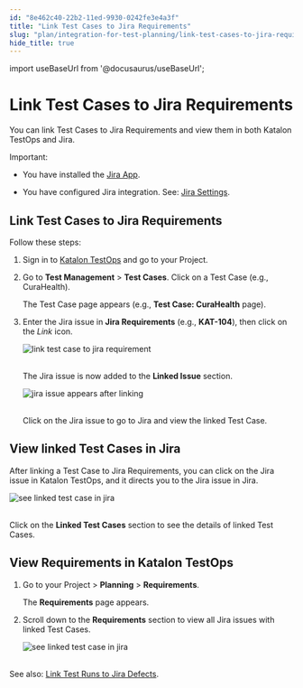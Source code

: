 ```yaml
---
id: "8e462c40-22b2-11ed-9930-0242fe3e4a3f"
title: "Link Test Cases to Jira Requirements"
slug: "plan/integration-for-test-planning/link-test-cases-to-jira-requirements"
hide_title: true
---
```

import useBaseUrl from '@docusaurus/useBaseUrl';


# <a id="id" class="anchor_top_offset"/><a id="ariaid-title1" class="anchor_top_offset"/>Link Test Cases to Jira Requirements

<p xmlns="http://www.w3.org/1999/xhtml" className="p">You can link Test Cases to Jira Requirements and view them in   both Katalon TestOps and Jira.</p> 
<div xmlns="http://www.w3.org/1999/xhtml" className="note important note_important"><span className="note__title">Important:</span> 
  <ul className="ul"><li className="li">
      <p className="p">You have installed the <a className="xref j-external-link" href="https://marketplace.atlassian.com/apps/1217501/katalon-bdd-test-automation-for-jira" target="_blank">Jira
          App</a>.</p>
    </li><li className="li">
      <p className="p">You have configured Jira integration. See: <a className="xref" href="/docs/organize/integration-for-organizing-tests/jira-integration/enable-katalon-testops---jira-integration-for-test-management">Jira
          Settings</a>.</p>
    </li></ul>
</div>
    

## <a id="id_1" class="anchor_top_offset"/>Link Test Cases to Jira Requirements

    
      
<p xmlns="http://www.w3.org/1999/xhtml" className="p">Follow these steps:</p> 
      
<ol xmlns="http://www.w3.org/1999/xhtml" className="ol">   <li className="li">     <p className="p">Sign in to <a className="xref j-external-link" href="https://testops.katalon.io/login" target="_blank">Katalon         TestOps</a> and go to your Project.</p>   </li>   <li className="li">     <p className="p">Go to <strong className="ph b">Test Management</strong> &gt; <strong className="ph b">Test         Cases</strong>. Click on a Test Case (e.g., CuraHealth).</p>     <p className="p">The Test Case page appears (e.g., <strong className="ph b">Test Case:         CuraHealth</strong> page).</p>   </li>   <li className="li">     <p className="p">Enter the Jira issue in <strong className="ph b">Jira Requirements</strong>       (e.g., <strong className="ph b">KAT-104</strong>), then click on the <em className="ph i">Link</em>       icon.</p>     <p className="p">       <img className="image" src={useBaseUrl("https://github.com/katalon-studio/docs-images/raw/master/katalon-analytics/docs/testops-revamp-july-ka-integration-jira/linking-test-case-step-red-2.png")} alt="link test case to jira requirement" /><br /><br />     </p>     <p className="p">The Jira issue is now added to the <strong className="ph b">Linked Issue</strong>       section.</p>     <p className="p">       <img className="image" src={useBaseUrl("https://github.com/katalon-studio/docs-images/raw/master/katalon-analytics/docs/testops-revamp-july-ka-integration-jira/kat104-under-idfeature-section-2.png")} alt="jira issue appears after linking" /><br /><br />     </p>     <p className="p">Click on the Jira issue to go to Jira and view the linked Test       Case.</p>   </li> </ol> 
    
  
    

## <a id="id_2" class="anchor_top_offset"/>View linked Test Cases in Jira

    
      
<p xmlns="http://www.w3.org/1999/xhtml" className="p">After linking a Test Case to Jira Requirements, you can click on   the Jira issue in Katalon TestOps, and it directs you to the Jira   issue in Jira.</p> 
      
<p xmlns="http://www.w3.org/1999/xhtml" className="p">   <img className="image" src={useBaseUrl("https://github.com/katalon-studio/docs-images/raw/master/katalon-analytics/docs/testops-revamp-july-ka-integration-jira/kat104-link-test-case-to-jira-blurred.png")} alt="see linked test case in jira" /><br /><br /> </p> 
      
<p xmlns="http://www.w3.org/1999/xhtml" className="p">Click on the <strong className="ph b">Linked Test Cases</strong> section to see   the details of linked Test Cases.</p> 
    
  

## <a id="id_3" class="anchor_top_offset"/>View Requirements in Katalon TestOps

<ol xmlns="http://www.w3.org/1999/xhtml" className="ol"><li className="li">     <p className="p">Go to your Project &gt; <strong className="ph b">Planning</strong> &gt;       <strong className="ph b">Requirements</strong>.</p>     <p className="p">The <strong className="ph b">Requirements</strong> page appears.</p>   </li><li className="li">     <p className="p">Scroll down to the <strong className="ph b">Requirements</strong> section to view       all Jira issues with linked Test Cases.</p>     <p className="p">       <img className="image" src={useBaseUrl("https://github.com/katalon-studio/docs-images/raw/master/katalon-analytics/docs/testops-revamp-july-ka-integration-jira/requirement-page-with-jira-kat-issues-list-2.png")} alt="see linked test case in jira" /><br /><br />     </p>   </li></ol> 
<p xmlns="http://www.w3.org/1999/xhtml" className="p">See also: <a className="xref" href="/docs/analyze/integration-for-test-analyzing/jira-integration/link-test-runs-to-jira-defects-in-katalon-testops">Link     Test Runs to Jira Defects</a>.</p> 

